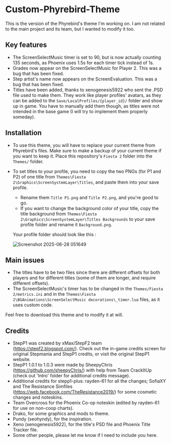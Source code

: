 # Custom-Phyrebird-Theme

This is the version of the Phyrebird's theme I'm working on. I am not related to the main project and its team, but I wanted to modify it too.

## Key features
- The ScreenSelectMusic timer is set to 90, but is now actually counting 135 seconds, as Phoenix uses 1.5s for each timer tick instead of 1s.
- Grades now appear on the ScreenSelectMusic for Player 2. This was a bug that has been fixed.
- Step artist's name now appears on the ScreenEvaluation. This was a bug that has been fixed.
- Titles have been added, thanks to xenogenesis5922 who sent the .PSD file used to make them. They work like player profiles' avatars, as they can be added to the `Save/LocalProfiles/{player_id}/` folder and show up in game. You have to manually add them though, as titles were not intended in the base game (I will try to implement them properly someday).

## Installation
- To use this theme, you will have to replace your current theme from Phyrebird's files. Make sure to make a backup of your current theme if you want to keep it. Place this repository's `Fiesta 2` folder into the `Themes/` folder.
  
- To set titles to your profile, you need to copy the two PNGs (for P1 and P2) of one title from `Themes\Fiesta 2\Graphics\ScreenSystemLayer\Titles`, and paste them into your save profile.
  -  Rename them `Title P1.png` and `Title P2.png`, and you're good to go.
  -  If you want to change the background color of your title, copy the title background from `Themes\Fiesta 2\Graphics\ScreenSystemLayer\Titles Backgrounds` to your save profile folder and rename it `Background.png`.

  Your profile folder should look like this :
  
  ![Screenshot 2025-06-28 051649](https://github.com/user-attachments/assets/1b636cea-2553-4148-8c43-f3dc336e0df3)

## Main issues
- The titles have to be two files since there are different offsets for both players and for different titles (some of them are longer, and require different offsets).
- The ScreenSelectMusic's timer has to be changed in the `Themes/Fiesta 2/metrics.ini` and in the `Themes\Fiesta 2\BGAnimations\ScreenSelectMusic decorations\_timer.lua` files, as it uses custom code.

Feel free to download this theme and to modify it at will.

## Credits
- StepP1 was created by xMax/StepF2 team (https://stepf2.blogspot.com/). Check out the in-game credits screen for original Stepmania and StepP1 credits, or visit the original StepP1 website.
- StepP1 1.0.1 to 1.0.3 were made by SheepyChris (https://github.com/sheepyChris/) with help from Team CrackItUp (check out 'Intro' folder for additional credits message).
- Additional credits for stepp1-plus: rayden-61 for all the changes; SofiaXY and The Resistance Simfiles (https://web.facebook.com/TheResistance2019/) for some cosmetic changes and noteskins.
- Team Overcross for the Phoenix Co-op noteskin (edited by rayden-61 for use on non-coop charts).
- Drako, for some graphics and mods to theme.
- Pundy (seohyndy), for the inspiration.
- Xeno (xenogenesis5922), for the title's PSD file and Phoenix Title Tracker file.
- Some other people, please let me know if I need to include you here.

